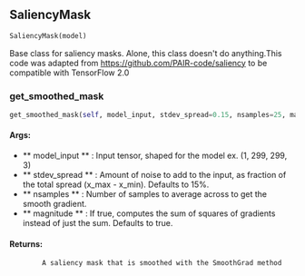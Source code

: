 ## SaliencyMask
```python
SaliencyMask(model)
```
Base class for saliency masks. Alone, this class doesn't do anything.This code was adapted from https://github.com/PAIR-code/saliency to be compatible with TensorFlow 2.0

### get_smoothed_mask
```python
get_smoothed_mask(self, model_input, stdev_spread=0.15, nsamples=25, magnitude=True, **kwargs)
```


#### Args:

* ** model_input ** :  Input tensor, shaped for the model ex. (1, 299, 299, 3)
* ** stdev_spread ** :  Amount of noise to add to the input, as fraction of the                        total spread (x_max - x_min). Defaults to 15%.
* ** nsamples ** :  Number of samples to average across to get the smooth gradient.
* ** magnitude ** :  If true, computes the sum of squares of gradients instead of                     just the sum. Defaults to true.

#### Returns:
            A saliency mask that is smoothed with the SmoothGrad method        
